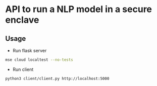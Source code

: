 # API to run a NLP model in a secure enclave

## Usage

* Run flask server

```bash
mse cloud localtest --no-tests
```

* Run client

```bash
python3 client/client.py http://localhost:5000
```
